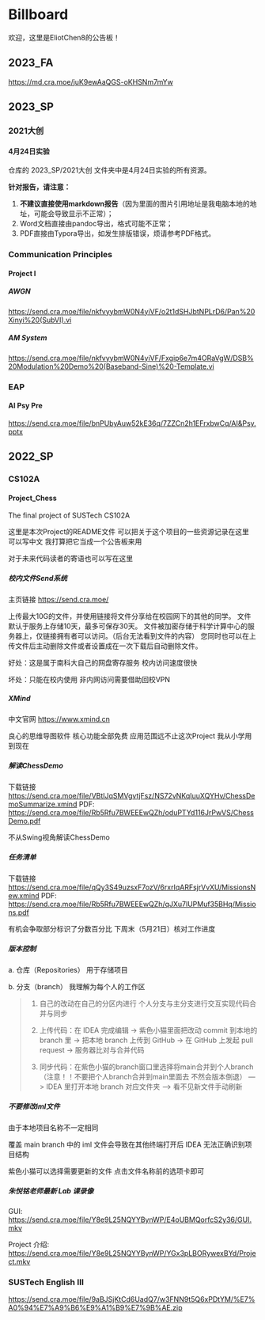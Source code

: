 # Billboard
欢迎，这里是EliotChen8的公告板！

## 2023_FA

https://md.cra.moe/juK9ewAaQGS-oKHSNm7mYw

## 2023_SP

### 2021大创

#### 4月24日实验

仓库的 2023_SP/2021大创 文件夹中是4月24日实验的所有资源。

**针对报告，请注意：**

1. **不建议直接使用markdown报告**（因为里面的图片引用地址是我电脑本地的地址，可能会导致显示不正常）；
2. Word文档直接由pandoc导出，格式可能不正常；
3. PDF直接由Typora导出，如发生排版错误，烦请参考PDF格式。

### Communication Principles

#### Project I

##### AWGN

https://send.cra.moe/file/nkfvyybmW0N4yiVF/o2t1dSHJbtNPLrD6/Pan%20Xinyi%20(SubVI).vi

##### AM System

https://send.cra.moe/file/nkfvyybmW0N4yiVF/Fxgip6e7m4ORaVgW/DSB%20Modulation%20Demo%20(Baseband-Sine)%20-Template.vi

### EAP

#### AI Psy Pre

https://send.cra.moe/file/bnPUbyAuw52kE36q/7ZZCn2h1EFrxbwCq/AI&Psy.pptx



## 2022_SP

### CS102A

#### Project_Chess

The final project of SUSTech CS102A

这里是本次Project的README文件 可以把关于这个项目的一些资源记录在这里 可以写中文 我打算把它当成一个公告板来用

对于未来代码读者的寄语也可以写在这里

##### 校内文件Send系统

  主页链接 https://send.cra.moe/

  上传最大10G的文件，并使用链接将文件分享给在校园网下的其他的同学。
  文件默认于服务上存储10天，最多可保存30天。
  文件被加密存储于科学计算中心的服务器上，仅链接拥有者可以访问。（后台无法看到文件的内容）
  您同时也可以在上传文件后主动删除文件或者设置成在一次下载后自动删除文件。

  好处：这是属于南科大自己的网盘寄存服务 校内访问速度很快

  坏处：只能在校内使用 非内网访问需要借助回校VPN

##### XMind

  中文官网 https://www.xmind.cn

  良心的思维导图软件 核心功能全部免费 应用范围远不止这次Project
  我从小学用到现在

##### 解读ChessDemo

  下载链接 https://send.cra.moe/file/VBtIJqSMVgvtjFsz/NS72vNKqIuuXQYHv/ChessDemoSummarize.xmind
  PDF: https://send.cra.moe/file/Rb5Rfu7BWEEEwQZh/oduPTYd116JrPwVS/ChessDemo.pdf

  不从Swing视角解读ChessDemo

##### 任务清单

  下载链接 https://send.cra.moe/file/qQy3S49uzsxF7ozV/6rxrIqARFsjrVvXU/MissionsNew.xmind
  PDF: https://send.cra.moe/file/Rb5Rfu7BWEEEwQZh/qJXu7lUPMuf35BHq/Missions.pdf

  有机会争取部分标识了分数百分比
  下周末（5月21日）核对工作进度

##### 版本控制

  a. 仓库（Repositories） 用于存储项目

  b. 分支（branch） 我理解为每个人的工作区

> 1. 自己的改动在自己的分区内进行 个人分支与主分支进行交互实现代码合并与同步
>
> 2. 上传代码：在 IDEA 完成编辑 -> 紫色小猫里面把改动 commit 到本地的 branch 里 -> 把本地 branch 上传到 GitHub -> 在 GitHub 上发起 pull request -> 服务器比对与合并代码
>
> 3. 同步代码：在紫色小猫的branch窗口里选择将main合并到个人branch（注意！！不要把个人branch合并到main里面去 不然会版本倒退） —> IDEA 里打开本地 branch 对应文件夹 —> 看不见新文件手动刷新

##### 不要修改iml文件

  由于本地项目名称不一定相同 

  覆盖 main branch 中的 iml 文件会导致在其他终端打开后 IDEA 无法正确识别项目结构

  紫色小猫可以选择需要更新的文件 点击文件名称前的选项卡即可

##### 朱悦铭老师最新 Lab 课录像

  GUI: https://send.cra.moe/file/Y8e9L25NQYYBynWP/E4oUBMQorfcS2y36/GUI.mkv

  Project 介绍: https://send.cra.moe/file/Y8e9L25NQYYBynWP/YGx3pLBORywexBYd/Project.mkv


### SUSTech English III
https://send.cra.moe/file/9aBJSjKtCd6UadQ7/w3FNN9t5Q6xPDtYM/%E7%A0%94%E7%A9%B6%E9%A1%B9%E7%9B%AE.zip
